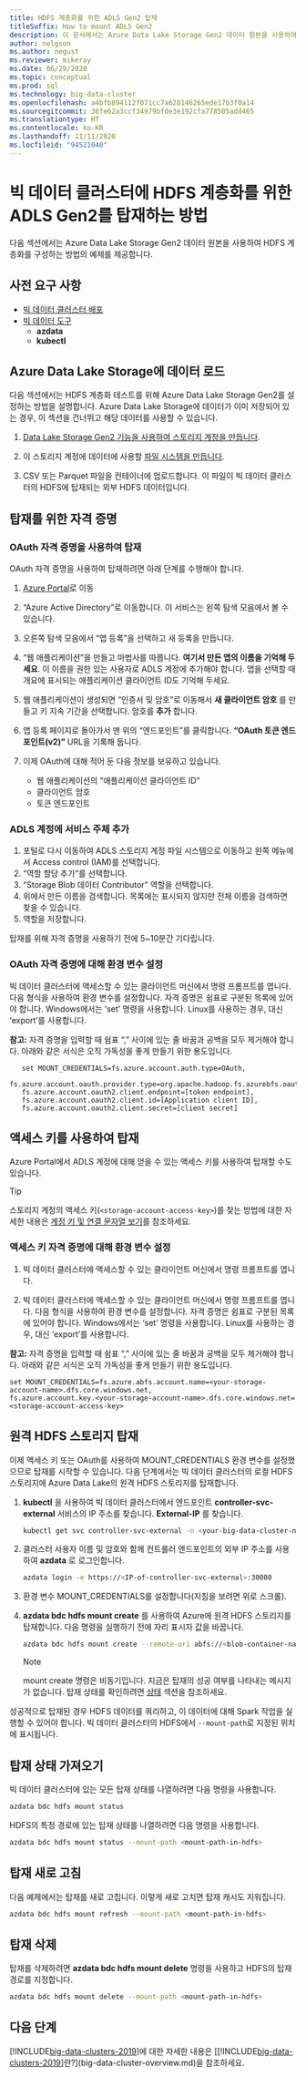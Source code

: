 ```yaml
---
title: HDFS 계층화를 위한 ADLS Gen2 탑재
titleSuffix: How to mount ADLS Gen2
description: 이 문서에서는 Azure Data Lake Storage Gen2 데이터 원본을 사용하여 HDFS 계층화를 구성하는 방법의 예제가 나와 있습니다.
author: nelgson
ms.author: negust
ms.reviewer: mikeray
ms.date: 06/29/2020
ms.topic: conceptual
ms.prod: sql
ms.technology: big-data-cluster
ms.openlocfilehash: a4bfb894112f071cc7a628146265ede17b3f0a14
ms.sourcegitcommit: 36fe62a3ccf34979bfde3e192cfa778505add465
ms.translationtype: HT
ms.contentlocale: ko-KR
ms.lasthandoff: 11/11/2020
ms.locfileid: "94521040"
---
```

# <a name="how-to-mount-adls-gen2-for-hdfs-tiering-in-a-big-data-cluster"></a>빅 데이터 클러스터에 HDFS 계층화를 위한 ADLS Gen2를 탑재하는 방법

다음 섹션에서는 Azure Data Lake Storage Gen2 데이터 원본을 사용하여 HDFS 계층화를 구성하는 방법의 예제를 제공합니다.

## <a name="prerequisites"></a>사전 요구 사항

- [빅 데이터 클러스터 배포](deployment-guidance.md)
- [빅 데이터 도구](deploy-big-data-tools.md)
  - **azdata**
  - **kubectl**

## <a name="load-data-into-azure-data-lake-storage"></a><a id="load"></a> Azure Data Lake Storage에 데이터 로드

다음 섹션에서는 HDFS 계층화 테스트를 위해 Azure Data Lake Storage Gen2를 설정하는 방법을 설명합니다. Azure Data Lake Storage에 데이터가 이미 저장되어 있는 경우, 이 섹션을 건너뛰고 해당 데이터를 사용할 수 있습니다.

1. [Data Lake Storage Gen2 기능을 사용하여 스토리지 계정을 만듭니다](/azure/storage/blobs/data-lake-storage-quickstart-create-account).

1. 이 스토리지 계정에 데이터에 사용할 [파일 시스템을 만듭니다](/azure/storage/blobs/data-lake-storage-explorer).

1. CSV 또는 Parquet 파일을 컨테이너에 업로드합니다. 이 파일이 빅 데이터 클러스터의 HDFS에 탑재되는 외부 HDFS 데이터입니다.

## <a name="credentials-for-mounting"></a>탑재를 위한 자격 증명

### <a name="use-oauth-credentials-to-mount"></a>OAuth 자격 증명을 사용하여 탑재

OAuth 자격 증명을 사용하여 탑재하려면 아래 단계를 수행해야 합니다.

1. [Azure Portal](https://portal.azure.com)로 이동
1. “Azure Active Directory”로 이동합니다. 이 서비스는 왼쪽 탐색 모음에서 볼 수 있습니다.
1. 오른쪽 탐색 모음에서 “앱 등록”을 선택하고 새 등록을 만듭니다.
1. “웹 애플리케이션”을 만들고 마법사를 따릅니다. **여기서 만든 앱의 이름을 기억해 두세요**. 이 이름을 권한 있는 사용자로 ADLS 계정에 추가해야 합니다. 앱을 선택할 때 개요에 표시되는 애플리케이션 클라이언트 ID도 기억해 두세요.
1. 웹 애플리케이션이 생성되면 “인증서 및 암호”로 이동해서 **새 클라이언트 암호** 를 만들고 키 지속 기간을 선택합니다. 암호를 **추가** 합니다.
1. 앱 등록 페이지로 돌아가서 맨 위의 “엔드포인트”를 클릭합니다. **“OAuth 토큰 엔드포인트(v2)”** URL을 기록해 둡니다.
1. 이제 OAuth에 대해 적어 둔 다음 정보를 보유하고 있습니다.

    - 웹 애플리케이션의 “애플리케이션 클라이언트 ID”
    - 클라이언트 암호
    - 토큰 엔드포인트

### <a name="adding-the-service-principal-to-your-adls-account"></a>ADLS 계정에 서비스 주체 추가

1. 포털로 다시 이동하여 ADLS 스토리지 계정 파일 시스템으로 이동하고 왼쪽 메뉴에서 Access control (IAM)를 선택합니다.
1. “역할 할당 추가”를 선택합니다. 
1. “Storage Blob 데이터 Contributor” 역할을 선택합니다.
1. 위에서 만든 이름을 검색합니다. 목록에는 표시되지 않지만 전체 이름을 검색하면 찾을 수 있습니다.
1. 역할을 저장합니다.

탑재를 위해 자격 증명을 사용하기 전에 5~10분간 기다립니다.

### <a name="set-environment-variable-for-oauth-credentials"></a>OAuth 자격 증명에 대해 환경 변수 설정

빅 데이터 클러스터에 액세스할 수 있는 클라이언트 머신에서 명령 프롬프트를 엽니다. 다음 형식을 사용하여 환경 변수를 설정합니다. 자격 증명은 쉼표로 구분된 목록에 있어야 합니다. Windows에서는 ‘set’ 명령을 사용합니다. Linux를 사용하는 경우, 대신 ‘export’를 사용합니다.

**참고:** 자격 증명을 입력할 때 쉼표 “,” 사이에 있는 줄 바꿈과 공백을 모두 제거해야 합니다. 아래와 같은 서식은 오직 가독성을 좋게 만들기 위한 용도입니다.

```console
   set MOUNT_CREDENTIALS=fs.azure.account.auth.type=OAuth,
   fs.azure.account.oauth.provider.type=org.apache.hadoop.fs.azurebfs.oauth2.ClientCredsTokenProvider,
   fs.azure.account.oauth2.client.endpoint=[token endpoint],
   fs.azure.account.oauth2.client.id=[Application client ID],
   fs.azure.account.oauth2.client.secret=[client secret]
```

## <a name="use-access-keys-to-mount"></a>액세스 키를 사용하여 탑재

Azure Portal에서 ADLS 계정에 대해 얻을 수 있는 액세스 키를 사용하여 탑재할 수도 있습니다.

 > [!TIP]
   > 스토리지 계정의 액세스 키(`<storage-account-access-key>`)를 찾는 방법에 대한 자세한 내용은 [계정 키 및 연결 문자열 보기](/azure/storage/common/storage-account-keys-manage#view-access-keys-and-connection-string)를 참조하세요.

### <a name="set-environment-variable-for-access-key-credentials"></a>액세스 키 자격 증명에 대해 환경 변수 설정

1. 빅 데이터 클러스터에 액세스할 수 있는 클라이언트 머신에서 명령 프롬프트를 엽니다.

1. 빅 데이터 클러스터에 액세스할 수 있는 클라이언트 머신에서 명령 프롬프트를 엽니다. 다음 형식을 사용하여 환경 변수를 설정합니다. 자격 증명은 쉼표로 구분된 목록에 있어야 합니다. Windows에서는 ‘set’ 명령을 사용합니다. Linux를 사용하는 경우, 대신 ‘export’를 사용합니다.

**참고:** 자격 증명을 입력할 때 쉼표 “,” 사이에 있는 줄 바꿈과 공백을 모두 제거해야 합니다. 아래와 같은 서식은 오직 가독성을 좋게 만들기 위한 용도입니다.

```console
set MOUNT_CREDENTIALS=fs.azure.abfs.account.name=<your-storage-account-name>.dfs.core.windows.net,
fs.azure.account.key.<your-storage-account-name>.dfs.core.windows.net=<storage-account-access-key>
```

## <a name="mount-the-remote-hdfs-storage"></a><a id="mount"></a> 원격 HDFS 스토리지 탑재

이제 액세스 키 또는 OAuth를 사용하여 MOUNT_CREDENTIALS 환경 변수를 설정했으므로 탑재를 시작할 수 있습니다. 다음 단계에서는 빅 데이터 클러스터의 로컬 HDFS 스토리지에 Azure Data Lake의 원격 HDFS 스토리지를 탑재합니다.

1. **kubectl** 을 사용하여 빅 데이터 클러스터에서 엔드포인트 **controller-svc-external** 서비스의 IP 주소를 찾습니다. **External-IP** 를 찾습니다.

   ```bash
   kubectl get svc controller-svc-external -n <your-big-data-cluster-name>
   ```

1. 클러스터 사용자 이름 및 암호와 함께 컨트롤러 엔드포인트의 외부 IP 주소를 사용하여 **azdata** 로 로그인합니다.

   ```bash
   azdata login -e https://<IP-of-controller-svc-external>:30080
   ```
1. 환경 변수 MOUNT_CREDENTIALS를 설정합니다(지침을 보려면 위로 스크롤).

1. **azdata bdc hdfs mount create** 를 사용하여 Azure에 원격 HDFS 스토리지를 탑재합니다. 다음 명령을 실행하기 전에 자리 표시자 값을 바꿉니다.

   ```bash
   azdata bdc hdfs mount create --remote-uri abfs://<blob-container-name>@<storage-account-name>.dfs.core.windows.net/ --mount-path /mounts/<mount-name>
   ```

   > [!NOTE]
   > mount create 명령은 비동기입니다. 지금은 탑재의 성공 여부를 나타내는 메시지가 없습니다. 탑재 상태를 확인하려면 [상태](#status) 섹션을 참조하세요.

성공적으로 탑재된 경우 HDFS 데이터를 쿼리하고, 이 데이터에 대해 Spark 작업을 실행할 수 있어야 합니다. 빅 데이터 클러스터의 HDFS에서 `--mount-path`로 지정된 위치에 표시됩니다.

## <a name="get-the-status-of-mounts"></a><a id="status"></a> 탑재 상태 가져오기

빅 데이터 클러스터에 있는 모든 탑재 상태를 나열하려면 다음 명령을 사용합니다.

```bash
azdata bdc hdfs mount status
```

HDFS의 특정 경로에 있는 탑재 상태를 나열하려면 다음 명령을 사용합니다.

```bash
azdata bdc hdfs mount status --mount-path <mount-path-in-hdfs>
```

## <a name="refresh-a-mount"></a>탑재 새로 고침

다음 예제에서는 탑재를 새로 고칩니다. 이렇게 새로 고치면 탑재 캐시도 지워집니다.

```bash
azdata bdc hdfs mount refresh --mount-path <mount-path-in-hdfs>
```

## <a name="delete-the-mount"></a><a id="delete"></a> 탑재 삭제

탑재를 삭제하려면 **azdata bdc hdfs mount delete** 명령을 사용하고 HDFS의 탑재 경로를 지정합니다.

```bash
azdata bdc hdfs mount delete --mount-path <mount-path-in-hdfs>
```

## <a name="next-steps"></a>다음 단계

[!INCLUDE[big-data-clusters-2019](../includes/ssbigdataclusters-ver15.md)]에 대한 자세한 내용은 [[!INCLUDE[big-data-clusters-2019](../includes/ssbigdataclusters-ver15.md)]란?](big-data-cluster-overview.md)을 참조하세요.

